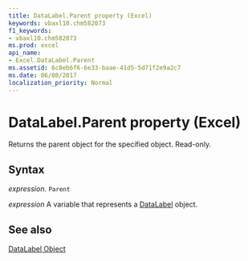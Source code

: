 ```yaml
---
title: DataLabel.Parent property (Excel)
keywords: vbaxl10.chm582073
f1_keywords:
- vbaxl10.chm582073
ms.prod: excel
api_name:
- Excel.DataLabel.Parent
ms.assetid: 6c8eb6f6-6e33-baae-41d5-5d71f2e9a2c7
ms.date: 06/08/2017
localization_priority: Normal
---
```



# DataLabel.Parent property (Excel)

Returns the parent object for the specified object. Read-only.


## Syntax

_expression_. `Parent`

_expression_ A variable that represents a [DataLabel](Excel.DataLabel-graph-property.md) object.


## See also


[DataLabel Object](Excel.DataLabel(object).md)

